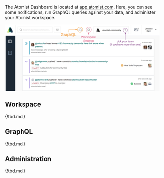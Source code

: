 
The Atomist Dashboard is located at [app.atomist.com](https://app.atomist.com). Here,
you can see some notifications, run GraphQL queries against your data, and administer your
Atomist workspace.

![See the nice buttons for GraphQL and Workspace Settings](img/dashboard-overview.png)

## Workspace

{!tbd.md!}

## GraphQL

{!tbd.md!}

## Administration

{!tbd.md!}

